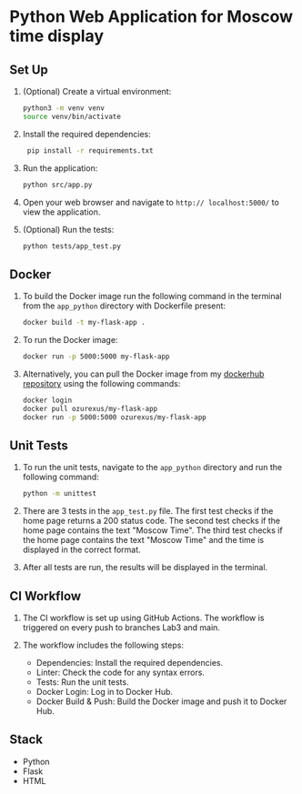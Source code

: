 # Python Web Application for Moscow time display

## Set Up

1. (Optional) Create a virtual environment:

   ```bash
   python3 -m venv venv
   source venv/bin/activate
   ```

2. Install the required dependencies:

   ```bash
    pip install -r requirements.txt
   ```

3. Run the application:

   ```bash
   python src/app.py
   ```

4. Open your web browser and navigate to `http://
localhost:5000/` to view the application.

5. (Optional) Run the tests:

   ```bash
   python tests/app_test.py
   ```

## Docker

1. To build the Docker image run the following command in the terminal from the `app_python` directory with Dockerfile present:

   ```bash
   docker build -t my-flask-app .
   ```

2. To run the Docker image:

   ```bash
   docker run -p 5000:5000 my-flask-app
   ```

3. Alternatively, you can pull the Docker image from my [dockerhub repository](https://hub.docker.com/repository/docker/ozurexus/my-flask-app) using the following commands:

   ```bash
   docker login
   docker pull ozurexus/my-flask-app
   docker run -p 5000:5000 ozurexus/my-flask-app
   ```

## Unit Tests

1. To run the unit tests, navigate to the `app_python` directory and run the following command:

   ```bash
   python -m unittest
   ```

2. There are 3 tests in the `app_test.py` file. The first test checks if the home page returns a 200 status code. The second test checks if the home page contains the text "Moscow Time". The third test checks if the home page contains the text "Moscow Time" and the time is displayed in the correct format.

3. After all tests are run, the results will be displayed in the terminal.

## CI Workflow

1. The CI workflow is set up using GitHub Actions. The workflow is triggered on every push to branches Lab3 and main.

2. The workflow includes the following steps:
   - Dependencies: Install the required dependencies.
   - Linter: Check the code for any syntax errors.
   - Tests: Run the unit tests.
   - Docker Login: Log in to Docker Hub.
   - Docker Build & Push: Build the Docker image and push it to Docker Hub.

## Stack

- Python
- Flask
- HTML
